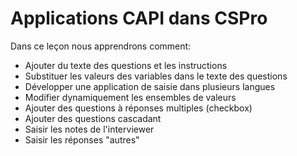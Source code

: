﻿Applications CAPI dans CSPro
============================

Dans ce leçon nous apprendrons comment:

* Ajouter du texte des questions et les instructions
* Substituer les valeurs des variables dans le texte des questions
* Développer une application de saisie dans plusieurs langues
* Modifier dynamiquement les ensembles de valeurs
* Ajouter des questions à réponses multiples (checkbox)
* Ajouter des questions cascadant
* Saisir les notes de l'interviewer
* Saisir les réponses "autres"


